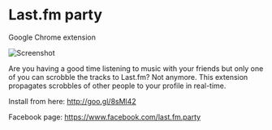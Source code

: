 Last.fm party
=============

Google Chrome extension

![Screenshot](https://raw.github.com/Onset/Last.fm-party/master/tile%20440x280.png)

Are you having a good time listening to music with your friends but only one of you can scrobble the tracks to Last.fm? Not anymore. This extension propagates scrobbles of other people to your profile in real-time.

Install from here: http://goo.gl/8sMl42

Facebook page: https://www.facebook.com/last.fm.party
